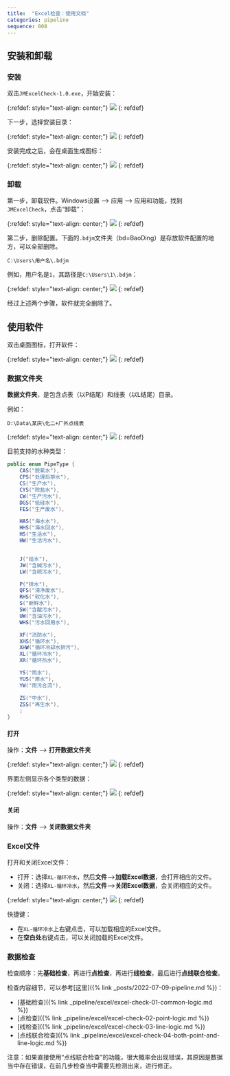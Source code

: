 ```yaml
---
title:  "Excel检查：使用文档"
categories: pipeline
sequence: 008
---
```


## 安装和卸载

### 安装

双击`JMExcelCheck-1.0.exe`，开始安装：

{:refdef: style="text-align: center;"}
![](/assets/image/pipeline/jm-excel-check-exe-installer.png)
{: refdef}

下一步，选择安装目录：

{:refdef: style="text-align: center;"}
![](/assets/image/pipeline/jm-excel-check-choose-installation-directory.png)
{: refdef}

安装完成之后，会在桌面生成图标：

{:refdef: style="text-align: center;"}
![](/assets/image/pipeline/jm-excel-check-desktop-icon.png)
{: refdef}

### 卸载

第一步，卸载软件。Windows设置 --> 应用 --> 应用和功能，找到`JMExcelCheck`，点击“卸载”：

{:refdef: style="text-align: center;"}
![](/assets/image/pipeline/jm-excel-check-uninstall.png)
{: refdef}

第二步，删除配置。下面的`.bdjm`文件夹（bd=BaoDing）是存放软件配置的地方，可以全部删除。

```text
C:\Users\用户名\.bdjm
```

例如，用户名是`1`，其路径是`C:\Users\1\.bdjm`：

{:refdef: style="text-align: center;"}
![](/assets/image/pipeline/jm-excel-check-config-directory.png)
{: refdef}

经过上述两个步骤，软件就完全删除了。

## 使用软件

双击桌面图标，打开软件：

{:refdef: style="text-align: center;"}
![](/assets/image/pipeline/jm-excel-check-ui.png)
{: refdef}

### 数据文件夹

**数据文件夹**，是包含点表（以P结尾）和线表（以L结尾）目录。

例如：

```text
D:\Data\某庆\化二+厂外点线表
```

{:refdef: style="text-align: center;"}
![](/assets/image/pipeline/jm-excel-check-data-directory.png)
{: refdef}

目前支持的水种类型：

```java
public enum PipeType {
    CAS("脱氧水"),
    CPS("处理后排水"),
    CS("生产水"),
    CYS("除盐水"),
    CW("生产污水"),
    DGS("低硅水"),
    FES("生产废水"),

    HAS("海水水"),
    HHS("海水回水"),
    HS("生活水"),
    HW("生活污水"),


    J("给水"),
    JW("含碱污水"),
    LW("含硫污水"),

    P("排水"),
    QFS("清净废水"),
    RHS("软化水"),
    S("新鲜水"),
    SW("含酸污水"),
    UW("含油污水"),
    WHS("污水回用水"),

    XF("消防水"),
    XHS("循环水"),
    XHW("循环冷却水排污"),
    XL("循环冷水"),
    XR("循环热水"),

    YS("雨水"),
    YUS("原水"),
    YW("雨污合流"),

    ZS("中水"),
    ZSS("再生水"),
    ;
}
```

#### 打开

操作：**文件** --> **打开数据文件夹**

{:refdef: style="text-align: center;"}
![](/assets/image/pipeline/jm-excel-check-open-data-directory.png)
{: refdef}

界面左侧显示各个类型的数据：

{:refdef: style="text-align: center;"}
![](/assets/image/pipeline/jm-excel-check-after-open-data-directory.png)
{: refdef}

#### 关闭

操作：**文件** --> **关闭数据文件夹**

### Excel文件

打开和关闭Excel文件：

- 打开：选择`XL-循环冷水`，然后**文件**-->**加载Excel数据**，会打开相应的文件。
- 关闭：选择`XL-循环冷水`，然后**文件**-->**关闭Excel数据**，会关闭相应的文件。

{:refdef: style="text-align: center;"}
![](/assets/image/pipeline/jm-excel-check-load-excel-data.png)
{: refdef}

快捷键：

- 在`XL-循环冷水`上右键点击，可以加载相应的Excel文件。
- 在**空白处**右键点击，可以关闭加载的Excel文件。

### 数据检查

检查顺序：先**基础检查**，再进行**点检查**，再进行**线检查**，最后进行**点线联合检查**。

检查内容细节，可以参考[这里]({% link _posts/2022-07-09-pipeline.md %})：

- [基础检查]({% link _pipeline/excel/excel-check-01-common-logic.md %})
- [点检查]({% link _pipeline/excel/excel-check-02-point-logic.md %})
- [线检查]({% link _pipeline/excel/excel-check-03-line-logic.md %})
- [点线联合检查]({% link _pipeline/excel/excel-check-04-both-point-and-line-logic.md %})

注意：如果直接使用“点线联合检查”的功能，很大概率会出现错误，其原因是数据当中存在错误，在前几步检查当中需要先检测出来，进行修正。


